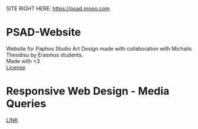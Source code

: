 

SITE RIGHT HERE: https://psad.mooo.com


# PSAD-Website

Website for Paphos Studio Art Design made with collaboration with Michalis Theodisu by Erasmus students.  
Made with <3  
[License](https://github.com/it-team2137/PSAD-Website/blob/main/LICENSE.md)


# Responsive Web Design - Media Queries  
[LINK](https://www.w3schools.com/css/css_rwd_mediaqueries.asp)
